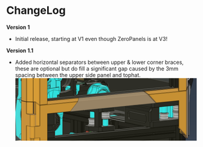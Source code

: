 # ChangeLog

**Version 1**
 - Initial release, starting at V1 even though ZeroPanels is at V3!

**Version 1.1**
 - Added horizontal separators between upper & lower corner braces, these are optional but do fill a significant gap caused by the 3mm spacing between the upper side panel and tophat.
 ![horizontal Spacer](/assets/v1_horiz.png)
